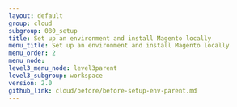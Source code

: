 ```yaml
---
layout: default
group: cloud
subgroup: 080_setup
title: Set up an environment and install Magento locally
menu_title: Set up an environment and install Magento locally
menu_order: 2
menu_node:
level3_menu_node: level3parent
level3_subgroup: workspace
version: 2.0
github_link: cloud/before/before-setup-env-parent.md
---
```

